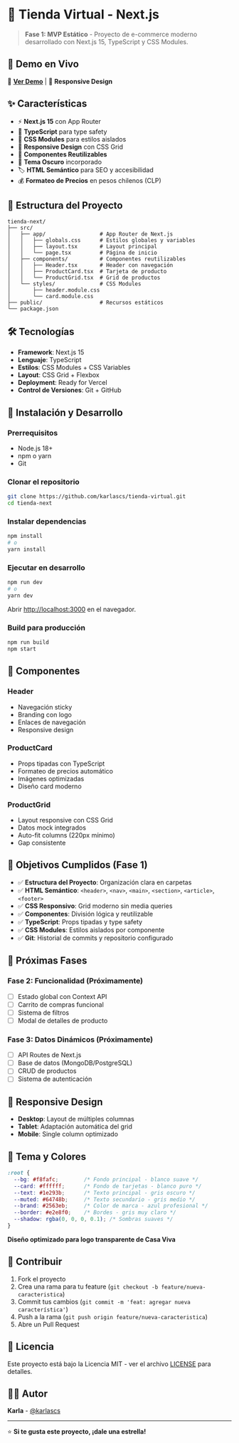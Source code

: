 # 🛒 Tienda Virtual - Next.js

> **Fase 1: MVP Estático** - Proyecto de e-commerce moderno desarrollado con Next.js 15, TypeScript y CSS Modules.

## 🚀 Demo en Vivo

🔗 **[Ver Demo](https://github.com/karlascs/tienda-virtual)** | 📱 **Responsive Design**

## ✨ Características

- ⚡ **Next.js 15** con App Router
- 🎯 **TypeScript** para type safety
- 🎨 **CSS Modules** para estilos aislados
- 📱 **Responsive Design** con CSS Grid
- 🧩 **Componentes Reutilizables**
- 🌙 **Tema Oscuro** incorporado
- 🏷️ **HTML Semántico** para SEO y accesibilidad
- 💰 **Formateo de Precios** en pesos chilenos (CLP)

## 📁 Estructura del Proyecto

```
tienda-next/
├── src/
│   ├── app/                 # App Router de Next.js
│   │   ├── globals.css      # Estilos globales y variables
│   │   ├── layout.tsx       # Layout principal
│   │   └── page.tsx         # Página de inicio
│   ├── components/          # Componentes reutilizables
│   │   ├── Header.tsx       # Header con navegación
│   │   ├── ProductCard.tsx  # Tarjeta de producto
│   │   └── ProductGrid.tsx  # Grid de productos
│   └── styles/              # CSS Modules
│       ├── header.module.css
│       └── card.module.css
├── public/                  # Recursos estáticos
└── package.json
```

## 🛠️ Tecnologías

- **Framework**: Next.js 15
- **Lenguaje**: TypeScript
- **Estilos**: CSS Modules + CSS Variables
- **Layout**: CSS Grid + Flexbox
- **Deployment**: Ready for Vercel
- **Control de Versiones**: Git + GitHub

## 🚀 Instalación y Desarrollo

### Prerrequisitos
- Node.js 18+ 
- npm o yarn
- Git

### Clonar el repositorio
```bash
git clone https://github.com/karlascs/tienda-virtual.git
cd tienda-next
```

### Instalar dependencias
```bash
npm install
# o
yarn install
```

### Ejecutar en desarrollo
```bash
npm run dev
# o
yarn dev
```

Abrir [http://localhost:3000](http://localhost:3000) en el navegador.

### Build para producción
```bash
npm run build
npm start
```

## 🎨 Componentes

### Header
- Navegación sticky
- Branding con logo
- Enlaces de navegación
- Responsive design

### ProductCard
- Props tipadas con TypeScript
- Formateo de precios automático
- Imágenes optimizadas
- Diseño card moderno

### ProductGrid
- Layout responsive con CSS Grid
- Datos mock integrados
- Auto-fit columns (220px mínimo)
- Gap consistente

## 🎯 Objetivos Cumplidos (Fase 1)

- ✅ **Estructura del Proyecto**: Organización clara en carpetas
- ✅ **HTML Semántico**: `<header>`, `<nav>`, `<main>`, `<section>`, `<article>`, `<footer>`
- ✅ **CSS Responsivo**: Grid moderno sin media queries
- ✅ **Componentes**: División lógica y reutilizable
- ✅ **TypeScript**: Props tipadas y type safety
- ✅ **CSS Modules**: Estilos aislados por componente
- ✅ **Git**: Historial de commits y repositorio configurado

## 🚀 Próximas Fases

### Fase 2: Funcionalidad (Próximamente)
- [ ] Estado global con Context API
- [ ] Carrito de compras funcional
- [ ] Sistema de filtros
- [ ] Modal de detalles de producto

### Fase 3: Datos Dinámicos (Próximamente)
- [ ] API Routes de Next.js
- [ ] Base de datos (MongoDB/PostgreSQL)
- [ ] CRUD de productos
- [ ] Sistema de autenticación

## 📱 Responsive Design

- **Desktop**: Layout de múltiples columnas
- **Tablet**: Adaptación automática del grid
- **Mobile**: Single column optimizado

## 🎨 Tema y Colores

```css
:root {
  --bg: #f8fafc;        /* Fondo principal - blanco suave */
  --card: #ffffff;      /* Fondo de tarjetas - blanco puro */
  --text: #1e293b;      /* Texto principal - gris oscuro */
  --muted: #64748b;     /* Texto secundario - gris medio */
  --brand: #2563eb;     /* Color de marca - azul profesional */
  --border: #e2e8f0;    /* Bordes - gris muy claro */
  --shadow: rgba(0, 0, 0, 0.1); /* Sombras suaves */
}
```

**Diseño optimizado para logo transparente de Casa Viva**

## 🤝 Contribuir

1. Fork el proyecto
2. Crea una rama para tu feature (`git checkout -b feature/nueva-caracteristica`)
3. Commit tus cambios (`git commit -m 'feat: agregar nueva característica'`)
4. Push a la rama (`git push origin feature/nueva-caracteristica`)
5. Abre un Pull Request

## 📄 Licencia

Este proyecto está bajo la Licencia MIT - ver el archivo [LICENSE](LICENSE) para detalles.

## 👩‍💻 Autor

**Karla** - [@karlascs](https://github.com/karlascs)

---

⭐ **Si te gusta este proyecto, ¡dale una estrella!**
